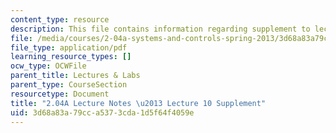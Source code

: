 ```yaml
---
content_type: resource
description: This file contains information regarding supplement to lecture 10.
file: /media/courses/2-04a-systems-and-controls-spring-2013/3d68a83a79cca5373cda1d5f64f4059e_MIT2_04AS13_SuppLecture10.pdf
file_type: application/pdf
learning_resource_types: []
ocw_type: OCWFile
parent_title: Lectures & Labs
parent_type: CourseSection
resourcetype: Document
title: "2.04A Lecture Notes \u2013 Lecture 10 Supplement"
uid: 3d68a83a-79cc-a537-3cda-1d5f64f4059e
---
```

